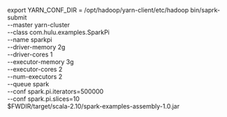export YARN_CONF_DIR = /opt/hadoop/yarn-client/etc/hadoop
bin/saprk-submit \
--master yarn-cluster \
--class com.hulu.examples.SparkPi \
--name sparkpi \
--driver-memory 2g \
--driver-cores 1 \
--executor-memory 3g \
--executor-cores 2 \
--num-executors 2 \
--queue spark \
--conf spark.pi.iterators=500000 \
--conf spark.pi.slices=10 \
$FWDIR/target/scala-2.10/spark-examples-assembly-1.0.jar